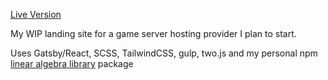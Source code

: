 [Live Version](https://evanslyke31.github.io/factory-host/)

My WIP landing site for a game server hosting provider I plan to start.

Uses Gatsby/React, SCSS, TailwindCSS, gulp, two.js and my personal npm [linear algebra library](https://github.com/evanslyke31/linear-alg-lib) package